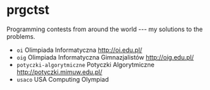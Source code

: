 # prgctst

Programming contests from around the world --- my solutions to the problems.

* `oi`
  Olimpiada Informatyczna
  http://oi.edu.pl/
* `oig`
  Olimpiada Informatyczna Gimnazjalistów
  http://oig.edu.pl/
* `potyczki-algorytmiczne`
  Potyczki Algorytmiczne
  http://potyczki.mimuw.edu.pl/
* `usaco`
  USA Computing Olympiad
